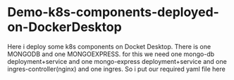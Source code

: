 # Demo-k8s-components-deployed-on-DockerDesktop

Here i deploy some k8s components on Docket Desktop. There is one MONGODB and one MONGOEXPRESS. for this we need one mongo-db deployment+service and one mongo-express deployment+service and one ingres-controller(nginx) and one ingres.
So i put our required yaml file here
